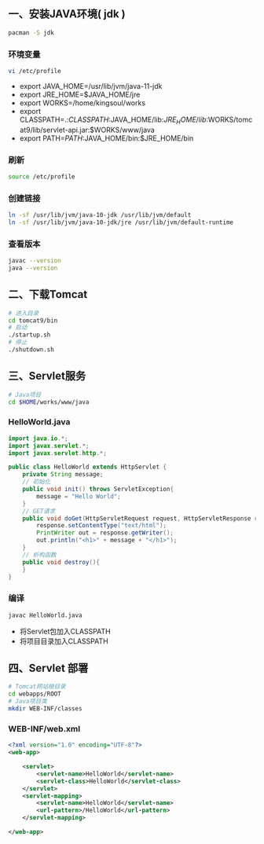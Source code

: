 ## 一、安装JAVA环境( jdk )
```bash
pacman -S jdk
```
### 环境变量
```bash
vi /etc/profile
```
- export JAVA_HOME=/usr/lib/jvm/java-11-jdk
- export JRE_HOME=$JAVA_HOME/jre
- export WORKS=/home/kingsoul/works
- export CLASSPATH=.:$CLASSPATH:$JAVA_HOME/lib:$JRE_HOME/lib:$WORKS/tomcat9/lib/servlet-api.jar:$WORKS/www/java
- export PATH=$PATH:$JAVA_HOME/bin:$JRE_HOME/bin

### 刷新
```bash
source /etc/profile
```
### 创建链接
```bash
ln -sf /usr/lib/jvm/java-10-jdk /usr/lib/jvm/default
ln -sf /usr/lib/jvm/java-10-jdk/jre /usr/lib/jvm/default-runtime
```
### 查看版本
```bash
javac --version
java --version
```
## 二、下载Tomcat
```bash
# 进入目录
cd tomcat9/bin
# 启动
./startup.sh
# 停止
./shutdown.sh
```
## 三、Servlet服务
```bash
# Java项目
cd $HOME/works/www/java
```
### HelloWorld.java
```java
import java.io.*;
import javax.servlet.*;
import javax.servlet.http.*;

public class HelloWorld extends HttpServlet {
    private String message;
    // 初始化
    public void init() throws ServletException{
        message = "Hello World";
    }
    // GET请求
    public void doGet(HttpServletRequest request, HttpServletResponse response) throws ServletException, IOException {
        response.setContentType("text/html");
        PrintWriter out = response.getWriter();
        out.println("<h1>" + message + "</h1>");
    }
    // 析构函数
    public void destroy(){
    }
}
```
### 编译
```bash
javac HelloWorld.java
```
- 将Servlet包加入CLASSPATH
- 将项目目录加入CLASSPATH

## 四、Servlet 部署
```bash
# Tomcat网站根目录
cd webapps/ROOT
# Java项目类
mkdir WEB-INF/classes
```
### WEB-INF/web.xml
```xml
<?xml version="1.0" encoding="UTF-8"?>
<web-app>

    <servlet>
        <servlet-name>HelloWorld</servlet-name>
        <servlet-class>HelloWorld</servlet-class>
    </servlet>
    <servlet-mapping>
        <servlet-name>HelloWorld</servlet-name>
        <url-pattern>/HelloWorld</url-pattern>
    </servlet-mapping>

</web-app>
```

